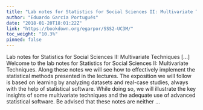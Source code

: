 ```yaml
---
title: "Lab notes for Statistics for Social Sciences II: Multivariate Techniques"
author: "Eduardo García Portugués"
date: "2018-01-20T18:01:22Z"
link: "https://bookdown.org/egarpor/SSS2-UC3M/"
toc_weight: "10.3%"
pinned: false
---
```


Lab notes for Statistics for Social Sciences II: Multivariate Techniques [...] Welcome to the lab notes for Statistics for Social Sciences II: Multivariate Techniques. Along these notes we will see how to effectively implement the statistical methods presented in the lectures. The exposition we will follow is based on learning by analyzing datasets and real-case studies, always with the help of statistical software. While doing so, we will illustrate the key insights of some multivariate techniques and the adequate use of advanced statistical software. Be advised that these notes are neither ...
